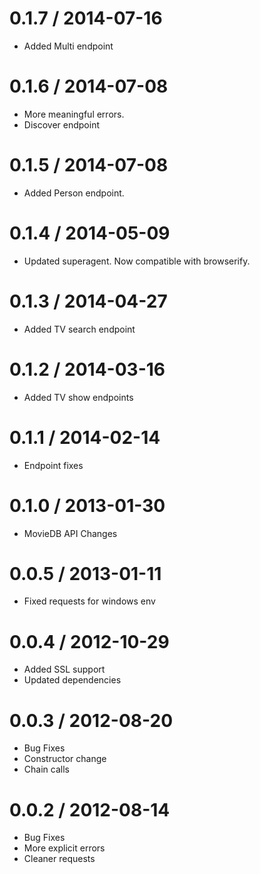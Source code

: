 0.1.7 / 2014-07-16
==================

  * Added Multi endpoint


0.1.6 / 2014-07-08
==================

  * More meaningful errors.
  * Discover endpoint


0.1.5 / 2014-07-08
==================

  * Added Person endpoint.


0.1.4 / 2014-05-09
==================

  * Updated superagent. Now compatible with browserify.


0.1.3 / 2014-04-27
==================

  * Added TV search endpoint


0.1.2 / 2014-03-16
==================

  * Added TV show endpoints


0.1.1 / 2014-02-14
==================

  * Endpoint fixes


0.1.0 / 2013-01-30
==================

  * MovieDB API Changes


0.0.5 / 2013-01-11
==================

  * Fixed requests for windows env


0.0.4 / 2012-10-29
==================

  * Added SSL support
  * Updated dependencies


0.0.3 / 2012-08-20
==================

  * Bug Fixes
  * Constructor change  
  * Chain calls 

0.0.2 / 2012-08-14
==================

  * Bug Fixes
  * More explicit errors
  * Cleaner requests

